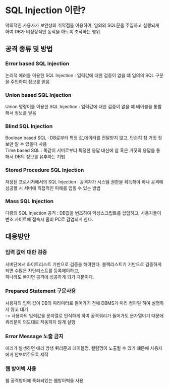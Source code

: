 # SQL Injection 이란?
악의적인 사용자가 보안상의 취약점을 이용하여, 임의의 SQL문을 주입하고 실행되게 하여 DB가 비정상적인 동작을 하도록 조작하는 행위

## 공격 종류 및 방법
### Error based SQL Injection
논리적 에러를 이용한 SQL Injection : 입력값에 대한 검증이 없을 떄 임의의 SQL 구문을 주입하여 정보를 얻음
### Union based SQL Injection 
Union 명령어를 이용한 SQL Injection : 입력값에 대한 검증이 없을 떄 테이블을 통합해서 정보를 얻음
### Blind SQL Injection
Boolean based SQL : DB로부터 특정 값,데이터를 전달받지 않고, 단순히 참 거짓 정보만 알 수 있을때 사용   
Time based SQL : 똑같이 서버로부터 특정한 응답 대신에 참 혹은 거짓의 응답을 통해서 DB의 정보를 유추하는 기법
### Stored Procedure SQL Injection
저장된 프로시저에서의 SQL Injection : 공격자가 시스템 권한을 획득해야 하나 공격에 성공할 시 서버에 직접적인 피해를 입힐 수 있는 방법
### Mass SQL Injection
다량의 SQL Injection 공격 : DB값을 변조하여 악성스크립트를 삽입하고, 사용자들이 변조 사이트에 접속시 좀비 PC로 감염되게 한다.

## 대응방안
### 입력 값에 대한 검증
서버단에서 화이트리스트 기반으로 검증을 해야한다. 블랙리스트기 기반으로 검증하게 되면 수많은 차단리스트를 등록해야하고,   
하나라도 빠지면 공격에 성공하게 되기 때문이다.
### Prepared Statement 구문사용
사용자의 입력 값이 DB의 파라미터로 들어가기 전에 DBMS가 미리 컴파일 하여 실행하지 않고 대기    
-> 사용자의 입력값을 문자열로 인식하게 하여 공격쿼리가 들어가도 문자열이기 때문에 쿼리문이 의도대로 작동하지 않게 실행   
### Error Message 노출 금지
에러가 발생하면 에러 방생 쿼리문과 테이블명, 컬럼명이 노출될 수 있기 떄문에 사용자에게 안보여주도록 제작
### 웹 방어벽 사용
웹 공격방어에 특화되있는 웹방어벽을 사용
